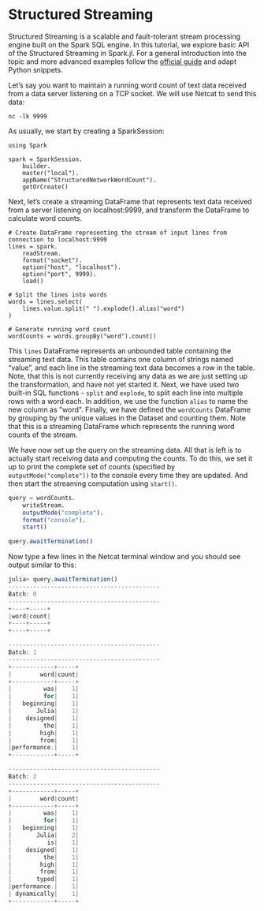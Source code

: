 # Structured Streaming

Structured Streaming is a scalable and fault-tolerant stream processing engine built on the Spark SQL engine. In this tutorial, we explore basic API of the Structured Streaming in Spark.jl. For a general introduction into the topic and more advanced examples follow the [official guide](https://spark.apache.org/docs/latest/structured-streaming-programming-guide.html) and adapt Python snippets.

Let’s say you want to maintain a running word count of text data received from a data server listening on a TCP socket. We will use Netcat to send this data:

```
nc -lk 9999
```

As usually, we start by creating a SparkSession:

```@example basic
using Spark

spark = SparkSession.
    builder.
    master("local").
    appName("StructuredNetworkWordCount").
    getOrCreate()
```

Next, let’s create a streaming DataFrame that represents text data received from a server listening on localhost:9999, and transform the DataFrame to calculate word counts.

```@example basic
# Create DataFrame representing the stream of input lines from connection to localhost:9999
lines = spark.
    readStream.
    format("socket").
    option("host", "localhost").
    option("port", 9999).
    load()

# Split the lines into words
words = lines.select(
    lines.value.split(" ").explode().alias("word")
)

# Generate running word count
wordCounts = words.groupBy("word").count()
```

This `lines` DataFrame represents an unbounded table containing the streaming text data. This table contains one column of strings named “value”, and each line in the streaming text data becomes a row in the table. Note, that this is not currently receiving any data as we are just setting up the transformation, and have not yet started it. Next, we have used two built-in SQL functions - `split` and `explode`, to split each line into multiple rows with a word each. In addition, we use the function `alias` to name the new column as "word". Finally, we have defined the `wordCounts` DataFrame by grouping by the unique values in the Dataset and counting them. Note that this is a streaming DataFrame which represents the running word counts of the stream.

We have now set up the query on the streaming data. All that is left is to actually start receiving data and computing the counts. To do this, we set it up to print the complete set of counts (specified by `outputMode("complete"))` to the console every time they are updated. And then start the streaming computation using `start()`.

```julia
query = wordCounts.
    writeStream.
    outputMode("complete").
    format("console").
    start()

query.awaitTermination()
```

Now type a few lines in the Netcat terminal window and you should see output similar to this:

```julia
julia> query.awaitTermination()
-------------------------------------------
Batch: 0
-------------------------------------------
+----+-----+
|word|count|
+----+-----+
+----+-----+

-------------------------------------------
Batch: 1
-------------------------------------------
+------------+-----+
|        word|count|
+------------+-----+
|         was|    1|
|         for|    1|
|   beginning|    1|
|       Julia|    1|
|    designed|    1|
|         the|    1|
|        high|    1|
|        from|    1|
|performance.|    1|
+------------+-----+

-------------------------------------------
Batch: 2
-------------------------------------------
+------------+-----+
|        word|count|
+------------+-----+
|         was|    1|
|         for|    1|
|   beginning|    1|
|       Julia|    2|
|          is|    1|
|    designed|    1|
|         the|    1|
|        high|    1|
|        from|    1|
|       typed|    1|
|performance.|    1|
| dynamically|    1|
+------------+-----+
```